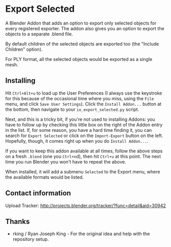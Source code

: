 Export Selected
===============

A Blender Addon that adds an option to export only selected objects for every
registered exporter. The addon also gives you an option to export the objects
to a separate .blend file.

By default children of the selected objects are exported too (the "Include
Children" option).

For PLY format, all the selected objects would be exported as a single mesh.

Installing
----------

Hit `Ctrl+Alt+u` to load up the User Preferences (I always use the keystroke
for this because of the occasional time where you miss, using the `File` menu,
and click `Save User Settings`). Click the `Install Addon...` button at the
bottom, then navigate to your `io_export_selected.py` script.

Next, and this is a tricky bit, if you're not used to installing Addons: you
have to follow up by checking this little box on the right of the Addon entry
in the list. If, for some reason, you have a hard time finding it, you can
search for `Export Selected` or click on the `Import-Export` button on the
left. Hopefully, though, it comes right up when you do `Install Addon...`.

If you want to keep this addon available at all times, follow the above
steps on a fresh `.blend` (one you `Ctrl+n`d), then hit `Ctrl+u` at this
point. The next time you run Blender you won't have to repeat the above.

When installed, it will add a submenu `Selected` to the Export menu, where
the available formats would be listed.

Contact information
-------------------

Upload Tracker:
http://projects.blender.org/tracker/?func=detail&aid=30942

Thanks
------

- rking / Ryan Joseph King - For the original idea and help with the
  repository setup.
